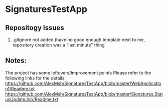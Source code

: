 # SignaturesTestApp

## Repositogy Issues
1. .gitgnore not added (have no good enough template next to me, repository creation was a "last minute" thing

## Notes:
The project has some leftovers/improvement points
Please refer to the following links for the details:
  https://github.com/AlexMsh/SignaturesTestApp/blob/master/WebApplication1/Readme.txt
  https://github.com/AlexMsh/SignaturesTestApp/blob/master/Signatures.StatusUpdateJob/Readme.txt
